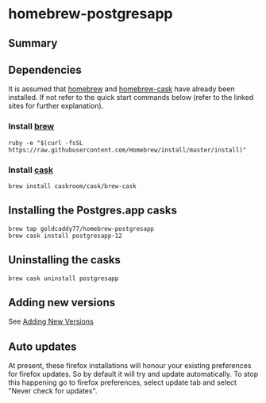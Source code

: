 # homebrew-postgresapp

## Summary

## Dependencies

It is assumed that [homebrew](http://brew.sh/) and [homebrew-cask](https://github.com/caskroom/homebrew-cask) have already been installed. If not refer to the quick start commands below (refer to the linked sites for further explanation).

### Install [brew]

    ruby -e "$(curl -fsSL https://raw.githubusercontent.com/Homebrew/install/master/install)"

### Install [cask]

    brew install caskroom/cask/brew-cask

## Installing the Postgres.app casks

    brew tap goldcaddy77/homebrew-postgresapp
    brew cask install postgresapp-12

## Uninstalling the casks

    brew cask uninstall postgresapp

## Adding new versions

See [Adding New Versions]

## Auto updates

At present, these firefox installations will honour your existing preferences for firefox updates. So by default it
will try and update automatically. To stop this happening go to firefox preferences, select update tab and select
"Never check for updates".

[homebrew cask]: http://caskroom.io
[brew]: http://brew.sh/
[cask]: https://github.com/caskroom/homebrew-cask
[firefox]: https://www.mozilla.org/en-GB/firefox/new/
[cask header style]: https://github.com/caskroom/homebrew-cask/commit/25f7cfee04c1d0c470dd1e6b7eaff56fb2598172
[smclernon]: https://github.com/smclernon/homebrew-firefox
[adding new versions]: https://github.com/goldcaddy77/homebrew-firefox/wiki/Adding-New-Versions
